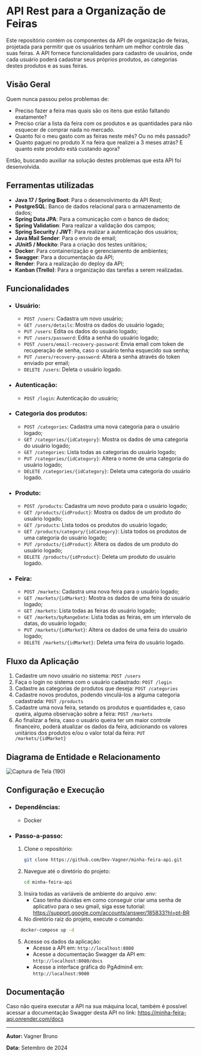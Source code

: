 # API Rest para a Organização de Feiras
Este repositório contém os componentes da API de organização de feiras, projetada para permitir que os usuários tenham um melhor controle das suas 
feiras. A API fornece funcionalidades para cadastro de usuários, onde cada usuário poderá cadastrar seus próprios produtos, as categorias destes 
produtos e as suas feiras.

## Visão Geral
Quem nunca passou pelos problemas de: 
  - Preciso fazer a feira mas quais são os itens que estão faltando exatamente?
  - Preciso criar a lista da feira com os produtos e as quantidades para não esquecer de comprar nada no mercado.
  - Quanto foi o meu gasto com as feiras neste mês? Ou no mês passado?
  - Quanto paguei no produto X na feira que realizei a 3 meses atrás? E quanto este produto está custando agora?

Então, buscando auxiliar na solução destes problemas que esta API foi desenvolvida.

## Ferramentas utilizadas
  - **Java 17 / Spring Boot**: Para o desenvolvimento da API Rest;
  - **PostgreSQL**: Banco de dados relacional para o armazenamento de dados;
  - **Spring Data JPA**: Para a comunicação com o banco de dados;
  - **Spring Validation**: Para realizar a validação dos campos;
  - **Spring Security / JWT**: Para realizar a autenticação dos usuários;
  - **Java Mail Sender**: Para o envio de email;
  - **JUnit5 / Mockito**: Para a criação dos testes unitários;
  - **Docker**: Para containerização e gerenciamento de ambientes;
  - **Swagger**: Para a documentação da API;
  - **Render**: Para a realização do deploy da API;
  - **Kanban (Trello)**: Para a organização das tarefas a serem realizadas.

## Funcionalidades
  - ### Usuário:
    - `POST /users`: Cadastra um novo usuário;
    - `GET /users/details`: Mostra os dados do usuário logado;
    - `PUT /users`: Edita os dados do usuário logado;
    - `PUT /users/password`: Edita a senha do usuário logado;
    - `POST /users/email-recovery-password`: Envia email com token de recuperação de senha, caso o usuário tenha esquecido sua senha;
    - `PUT /users/recovery-password`: Altera a senha através do token enviado por email;
    - `DELETE /users`: Deleta o usuário logado.

  - ### Autenticação:
    - `POST /login`: Autenticação do usuário;
  
  - ### Categoria dos produtos:
    - `POST /categories`: Cadastra uma nova categoria para o usuário logado;
    - `GET /categories/{idCategory}`: Mostra os dados de uma categoria do usuário logado;
    - `GET /categories`: Lista todas as categorias do usuário logado;
    - `PUT /categories/{idCategory}`: Altera o nome de uma categoria do usuário logado;
    - `DELETE /categories/{idCategory}`: Deleta uma categoria do usuário logado.

  - ### Produto:
    - `POST /products`: Cadastra um novo produto para o usuário logado;
    - `GET /products/{idProduct}`: Mostra os dados de um produto do usuário logado;
    - `GET /products`: Lista todos os produtos do usuário logado;
    - `GET /products/category/{idCategory}`: Lista todos os produtos de uma categoria do usuário logado;
    - `PUT /products/{idProduct}`: Altera os dados de um produto do usuário logado;
    - `DELETE /products/{idProduct}`: Deleta um produto do usuário logado.

  - ### Feira:
    - `POST /markets`: Cadastra uma nova feira para o usuário logado;
    - `GET /markets/{idMarket}`: Mostra os dados de uma feira do usuário logado;
    - `GET /markets`: Lista todas as feiras do usuário logado;
    - `GET /markets/byRangeDate`: Lista todas as feiras, em um intervalo de datas, do usuário logado;
    - `PUT /markets/{idMarket}`: Altera os dados de uma feira do usuário logado;
    - `DELETE /markets/{idMarket}`: Deleta uma feira do usuário logado.

## Fluxo da Aplicação
1. Cadastre um novo usuário no sistema: `POST /users`
2. Faça o login no sistema com o usuário cadastrado: `POST /login`
3. Cadastre as categorias de produtos que deseja: `POST /categories`
4. Cadastre novos produtos, podendo vinculá-los a alguma categoria cadastrada: `POST /products`
5. Cadastre uma nova feira, setando os produtos e quantidades e, caso queira, alguma observação sobre a feira: `POST /markets` 
6. Ao finalizar a feira, caso o usuário queira ter um maior controle financeiro, poderá atualizar os dados da feira, adicionando os valores unitários
dos produtos e/ou o valor total da feira: `PUT /markets/{idMarket}`

## Diagrama de Entidade e Relacionamento
![Captura de Tela (190)](https://github.com/user-attachments/assets/63ca459c-10ec-47b2-bc3b-fb53e9e0efef)

## Configuração e Execução
  - ### Dependências:
    - Docker
  - ### Passo-a-passo:
    1. Clone o repositório:
        ```bash
        git clone https://github.com/Dev-Vagner/minha-feira-api.git
        ```
    2. Navegue até o diretório do projeto:
        ```bash
        cd minha-feira-api
        ```
    3. Insira todas as variáveis de ambiente do arquivo .env:
       - Caso tenha dúvidas em como conseguir criar uma senha de aplicativo para o seu gmail, siga esse tutorial: https://support.google.com/accounts/answer/185833?hl=pt-BR
    4. No diretório raiz do projeto, execute o comando:
      ```bash
        docker-compose up -d
      ```
    5. Acesse os dados da aplicação:
       - Acesse a API em: `http://localhost:8080`
       - Acesse a documentação Swagger da API em: `http://localhost:8080/docs`
       - Acesse a interface gráfica do PgAdmin4 em: `http://localhost:9000`

## Documentação
Caso não queira executar a API na sua máquina local, também é possível acessar a documentação Swagger desta API no link: https://minha-feira-api.onrender.com/docs

---

**Autor:** Vagner Bruno

**Data:** Setembro de 2024
